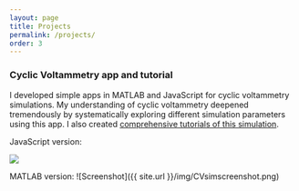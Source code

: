 ```yaml
---
layout: page
title: Projects
permalink: /projects/
order: 3
---
```


### Cyclic Voltammetry app and tutorial

I developed simple apps in MATLAB and JavaScript for cyclic voltammetry simulations.
My understanding of cyclic voltammetry deepened tremendously by systematically
exploring different simulation parameters using this app.
I also created [comprehensive tutorials of this simulation](/cyclic_voltammetry_simulation/index.html).

JavaScript version:
<p>
<a href="{{ site.url }}/cyclic_voltammetry_simulation/cvwebapp.html">
<img src="{{ site.url }}/img/CVsimplotly.png" style="display:block; margin-left: auto; margin-right: auto;">
</a></p>

MATLAB version:
![Screenshot]({{ site.url }}/img/CVsimscreenshot.png)
